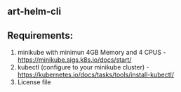 ## art-helm-cli

## Requirements:
1. minikube with minimun 4GB Memory and 4 CPUS - https://minikube.sigs.k8s.io/docs/start/
2. kubectl (configure to your minikube cluster) - https://kubernetes.io/docs/tasks/tools/install-kubectl/
3. License file
